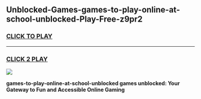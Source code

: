 
## Unblocked-Games-games-to-play-online-at-school-unblocked-Play-Free-z9pr2
<h3>
<a href="https://premium76.site?title=games-to-play-online-at-school-unblocked&ref=21A">CLICK TO PLAY</a></h3>
<hr>

<h3>
<a href="https://premium76.site?title=games-to-play-online-at-school-unblocked&ref=21A">CLICK 2 PLAY</a>
  
</h3>

<a href="https://premium76.site?title=games-to-play-online-at-school-unblocked&ref=21A"><img src="https://clearcache.store/games.png"></a>


**games-to-play-online-at-school-unblocked games unblocked: Your Gateway to Fun and Accessible Online Gaming**
